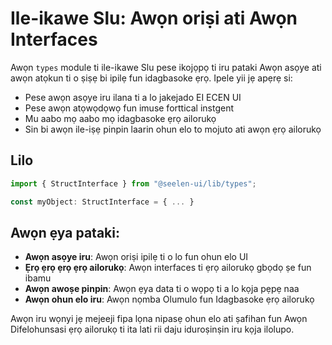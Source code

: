 # **Ile-ikawe Slu: Awọn oriṣi ati Awọn Interfaces**

Awọn `types` module ti ile-ikawe Slu pese ikojọpọ ti iru pataki 
Awọn asọye ati awọn atọkun ti o ṣiṣẹ bi ipilẹ fun idagbasoke ẹrọ. 
Ipele yii jẹ apẹrẹ si:

* Pese awọn asọye iru ilana ti a lo jakejado EI ECEN UI
* Pese awọn atọwọdọwọ fun imuse forttical instgent
* Mu aabo mọ aabo mọ idagbasoke ẹrọ ailorukọ
* Sin bi awọn ile-iṣẹ pinpin laarin ohun elo to mojuto ati awọn ẹrọ ailorukọ

## **Lilo**

```ts
import { StructInterface } from "@seelen-ui/lib/types";

const myObject: StructInterface = { ... }
```

## **Awọn ẹya pataki:**

* **Awọn asọye iru**: Awọn oriṣi ipilẹ ti o lo fun ohun elo UI
* **Ẹrọ ẹrọ ẹrọ ẹrọ ailorukọ**: Awọn interfaces ti ẹrọ ailorukọ gbọdọ ṣe fun ibamu
* **Awọn awoṣe pinpin**: Awọn ẹya data ti o wọpọ ti a lo kọja pẹpẹ naa
* **Awọn ohun elo iru**: Awọn nọmba Olumulo fun Idagbasoke ẹrọ ailorukọ

Awọn iru wọnyi jẹ mejeeji fipa lọna nipasẹ ohun elo ati ṣafihan fun 
Awọn Difelohunsasi ẹrọ ailorukọ ti ita lati rii daju iduroṣinṣin iru kọja ilolupo.
